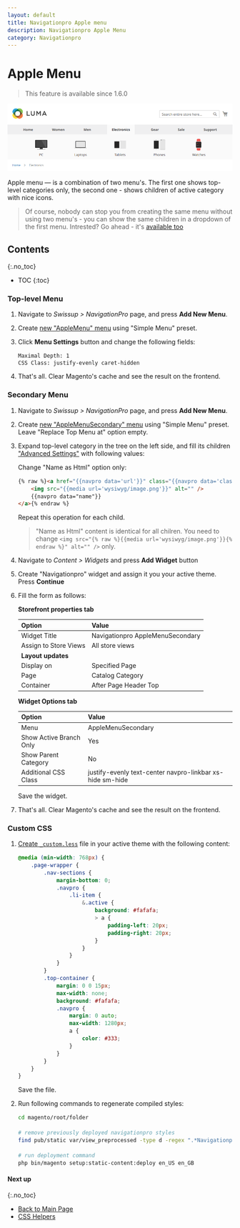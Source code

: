 ```yaml
---
layout: default
title: Navigationpro Apple menu
description: Navigationpro Apple Menu
category: Navigationpro
---
```


# Apple Menu

> This feature is available since 1.6.0

![Apple Menu](/images/m2/navigationpro/use-cases/apple-menu/result.png)

Apple menu — is a combination of two menu's. The first one shows top-level
categories only, the second one - shows children of active category with nice
icons.

> Of course, nobody can stop you from creating the same menu without
> using two menu's - you can show the same children in a dropdown of the first menu.
> Intrested? Go ahead - it's [available too](/m2/extensions/navigationpro/use-cases/iconic-menu/#dropdown-menu)

## Contents
{:.no_toc}

* TOC
{:toc}

### Top-level Menu

 1. Navigate to _Swissup > NavigationPro_ page, and press **Add New Menu**.
 2. Create [new "AppleMenu" menu](/m2/extensions/navigationpro/backend/menu-new/)
    using "Simple Menu" preset.
 3. Click **Menu Settings** button and change the following fields:

    ```
    Maximal Depth: 1
    CSS Class: justify-evenly caret-hidden
    ```

 4. That's all. Clear Magento's cache and see the result on the frontend.

### Secondary Menu

 1. Navigate to _Swissup > NavigationPro_ page, and press **Add New Menu**.
 2. Create [new "AppleMenuSecondary" menu](/m2/extensions/navigationpro/backend/menu-new/)
    using "Simple Menu" preset. Leave "Replace Top Menu at" option empty.
 3. Expand top-level category in the tree on the left side, and fill its
    children ["Advanced Settings"](/m2/extensions/navigationpro/backend/menu-edit/#advanced-settings)
    with following values:

    Change "Name as Html" option only:

    ```html
    {% raw %}<a href="{{navpro data='url'}}" class="{{navpro data='class'}} text-center flex flex-column items-center">
        <img src="{{media url='wysiwyg/image.png'}}" alt="" />
        {{navpro data="name"}}
    </a>{% endraw %}
    ```

    Repeat this operation for each child.

    > "Name as Html" content is identical for all chilren. You need to change
    > `<img src="{% raw %}{{media url='wysiwyg/image.png'}}{% endraw %}" alt="" />` only.

 4. Navigate to _Content > Widgets_ and press **Add Widget** button
 5. Create "Navigationpro" widget and assign it you your active theme. Press **Continue**
 6. Fill the form as follows:

    **Storefront properties tab**

    Option          | Value
    ----------------|------
    Widget Title    | Navigationpro AppleMenuSecondary
    Assign to Store Views | All store views
    **Layout updates** |
    Display on      | Specified Page
    Page            | Catalog Category
    Container       | After Page Header Top

    **Widget Options tab**

    Option                  | Value
    ------------------------|-------------------
    Menu                    | AppleMenuSecondary
    Show Active Branch Only | Yes
    Show Parent Category    | No
    Additional CSS Class    | justify-evenly text-center navpro-linkbar xs-hide sm-hide

    Save the widget.

 7. That's all. Clear Magento's cache and see the result on the frontend.

### Custom CSS

 1. [Create `_custom.less`](/m2/extensions/navigationpro/customization/custom-css/)
    file in your active theme with the following content:

    ```scss
    @media (min-width: 768px) {
        .page-wrapper {
            .nav-sections {
                margin-bottom: 0;
                .navpro {
                    .li-item {
                        &.active {
                            background: #fafafa;
                            > a {
                                padding-left: 20px;
                                padding-right: 20px;
                            }
                        }
                    }
                }
            }
            .top-container {
                margin: 0 0 15px;
                max-width: none;
                background: #fafafa;
                .navpro {
                    margin: 0 auto;
                    max-width: 1280px;
                    a {
                        color: #333;
                    }
                }
            }
        }
    }
    ```

    Save the file.

 2. Run following commands to regenerate compiled styles:

    ```bash
    cd magento/root/folder

    # remove previously deployed navigationpro styles
    find pub/static var/view_preprocessed -type d -regex ".*Navigationpro.*css" -exec rm -rf {} \;

    # run deployment command
    php bin/magento setup:static-content:deploy en_US en_GB
    ```

#### Next up
{:.no_toc}

 -  [Back to Main Page](/m2/extensions/navigationpro/)
 -  [CSS Helpers][css-helpers]

[simple-menu]: /m2/extensions/navigationpro/use-cases/simple-menu/ "Simple Menu"
[css-helpers]: /m2/extensions/navigationpro/customization/css-helpers/ "CSS Helpers"
[config]: /m2/extensions/navigationpro/configuration/ "Configuration"
